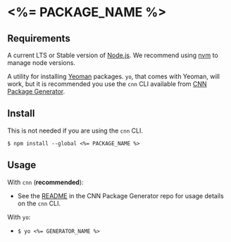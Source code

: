 # <%= PACKAGE_NAME %>

## Requirements

A current LTS or Stable version of [Node.js](https://nodejs.org).  We recommend
using [nvm](https://github.com/creationix/nvm#readme) to manage node versions.

A utility for installing [Yeoman](http://yeoman.io/) packages.  `yo`, that comes
with Yeoman, will work, but it is recommended you use the `cnn` CLI available
from [CNN Package Generator](https://github.com/cnnlabs/cnn-package-generator#readme).


## Install

This is not needed if you are using the `cnn` CLI.

```shell
$ npm install --global <%= PACKAGE_NAME %>
```


## Usage

With `cnn` (**recommended**):
- See the [README](https://github.com/cnnlabs/cnn-package-generator#readme) in
  the CNN Package Generator repo for usage details on the `cnn` CLI.

With `yo`:
- `$ yo <%= GENERATOR_NAME %>`

